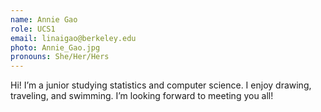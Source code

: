 ```yaml
---
name: Annie Gao
role: UCS1
email: linaigao@berkeley.edu
photo: Annie_Gao.jpg
pronouns: She/Her/Hers
---
```

Hi! I’m a junior studying statistics and computer science. I enjoy drawing, traveling, and swimming. I’m looking forward to meeting you all!